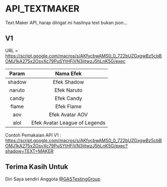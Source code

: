 # API_TEXTMAKER
Text Maker API, harap diingat ini hasilnya text bukan json...

## V1
URL = https://script.google.com/macros/s/AKfycbwAMS0_0_722bUZGxgwBz5cbBOMJ1kA275x2OsvXc79PuSYtHFjVN3jitwzJ5hLnK5G/exec

|       Param        |              Nama Efek            |
| :----------------: | :-------------------------------: |
|       shadow       | Efek Shadow                       |
|       naruto       | Efek Naruto                       |
|       candy        | Efek Candy                        |                   
|       flame        | Efek Flame                        |
|       aov          | Efek Avatar AOV                   |
|       alol         | Efek Avatar League of Legends     |

Contoh Pemakaian API V1 : https://script.google.com/macros/s/AKfycbwAMS0_0_722bUZGxgwBz5cbBOMJ1kA275x2OsvXc79PuSYtHFjVN3jitwzJ5hLnK5G/exec?shadow=TEXT+MAKER


## Terima Kasih Untuk
Diri Saya sendiri
Anggota <a href="https://t.me/GASTestingGroup">@GASTestingGroup</a>
